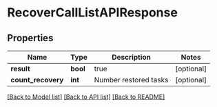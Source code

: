 # RecoverCallListAPIResponse

## Properties
Name | Type | Description | Notes
------------ | ------------- | ------------- | -------------
**result** | **bool** | true | [optional] 
**count_recovery** | **int** | Number restored tasks | [optional] 

[[Back to Model list]](../README.md#documentation-for-models) [[Back to API list]](../README.md#documentation-for-api-endpoints) [[Back to README]](../README.md)


